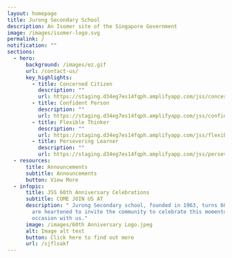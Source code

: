 ```yaml
---
layout: homepage
title: Jurong Secondary School
description: An Isomer site of the Singapore Government
image: /images/isomer-logo.svg
permalink: /
notification: ""
sections:
  - hero:
      background: /images/ez.gif
      url: /contact-us/
      key_highlights:
        - title: Concerned Citizen
          description: ""
          url: https://staging.d34eg7es14fqph.amplifyapp.com/jss/concerned-citizen
        - title: Confident Person
          description: ""
          url: https://staging.d34eg7es14fqph.amplifyapp.com/jss/confident-person
        - title: Flexible Thinker
          description: ""
          url: https://staging.d34eg7es14fqph.amplifyapp.com/jss/flexible-thinker
        - title: Persevering Learner
          description: ""
          url: https://staging.d34eg7es14fqph.amplifyapp.com/jss/persevering-learner
  - resources:
      title: Announcements
      subtitle: Announcements
      button: View More
  - infopic:
      title: JSS 60th Anniversary Celebrations
      subtitle: COME JOIN US AT
      description: " Jurong Secondary school, founded in 1963, turns 60 this year.  We
        are heartened to invite the community to celebrate this momentous
        occasion with us."
      image: /images/60th Anniversary Logo.jpeg
      alt: Image alt text
      button: Click here to find out more
      url: /sjflsakf
---
```


